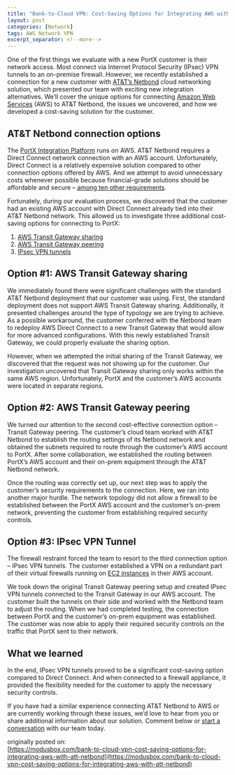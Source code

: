 ```yaml
---
title: "Bank-to-Cloud VPN: Cost-Saving Options for Integrating AWS with AT&T Netbond"
layout: post
categories: [Network]
tags: AWS Network VPN
excerpt_separator: <!--more-->
---
```

One of the first things we evaluate with a new PortX customer is their network access. Most connect via Internet Protocol Security (IPsec) VPN tunnels to an on-premise firewall. However, we recently established a connection for a new customer with [AT&T’s Netbond](https://www.business.att.com/products/netbond.html) cloud networking solution, which presented our team with exciting new integration alternatives. We’ll cover the unique options for connecting [Amazon Web Services](https://aws.amazon.com) (AWS) to AT&T Netbond, the issues we uncovered, and how we developed a cost-saving solution for the customer.
<!--more-->

## AT&T Netbond connection options
The [PortX Integration Platform](https://modusbox.com/portx-platform) runs on AWS. AT&T Netbond requires a Direct Connect network connection with an AWS account. Unfortunately, Direct Connect is a relatively expensive solution compared to other connection options offered by AWS. And we attempt to avoid unnecessary costs whenever possible because financial-grade solutions should be affordable and secure – [among ten other requirements](https://modusbox.com/six-software-design-principles-that-make-portx-a-financial-grade-integration-platform). 

Fortunately, during our evaluation process, we discovered that the customer had an existing AWS account with Direct Connect already tied into their AT&T Netbond network. This allowed us to investigate three additional cost-saving options for connecting to PortX:

1. [AWS Transit Gateway sharing](https://docs.aws.amazon.com/vpc/latest/tgw/transit-gateway-share.html)
2. [AWS Transit Gateway peering](https://docs.aws.amazon.com/vpc/latest/tgw/tgw-peering.html)
3. [IPsec VPN tunnels](https://docs.aws.amazon.com/vpn/latest/s2svpn/VPC_VPN.html)

## Option #1: AWS Transit Gateway sharing
We immediately found there were significant challenges with the standard AT&T Netbond deployment that our customer was using. First, the standard deployment does not support AWS Transit Gateway sharing. Additionally, it presented challenges around the type of typology we are trying to achieve. As a possible workaround, the customer conferred with the Netbond team to redeploy AWS Direct Connect to a new Transit Gateway that would allow for more advanced configurations. With this newly established Transit Gateway, we could properly evaluate the sharing option. 

However, when we attempted the initial sharing of the Transit Gateway, we discovered that the request was not showing up for the customer. Our investigation uncovered that Transit Gateway sharing only works within the same AWS region. Unfortunately, PortX and the customer’s AWS accounts were located in separate regions. 

## Option #2: AWS Transit Gateway peering
We turned our attention to the second cost-effective connection option – Transit Gateway peering. The customer’s cloud team worked with AT&T Netbond to establish the routing settings of its Netbond network and obtained the subnets required to route through the customer’s AWS account to PortX. After some collaboration, we established the routing between PortX’s AWS account and their on-prem equipment through the AT&T Netbond network. 

Once the routing was correctly set up, our next step was to apply the customer’s security requirements to the connection. Here, we ran into another major hurdle. The network topology did not allow a firewall to be established between the PortX AWS account and the customer’s on-prem network, preventing the customer from establishing required security controls. 

## Option #3: IPsec VPN Tunnel
The firewall restraint forced the team to resort to the third connection option – IPsec VPN tunnels. The customer established a VPN on a redundant part of their virtual firewalls running on [EC2 instances](https://aws.amazon.com/ec2/?ec2-whats-new.sort-by=item.additionalFields.postDateTime&ec2-whats-new.sort-order=desc) in their AWS account. 

We took down the original Transit Gateway peering setup and created IPsec VPN tunnels connected to the Transit Gateway in our AWS account. The customer built the tunnels on their side and worked with the Netbond team to adjust the routing. When we had completed testing, the connection between PortX and the customer’s on-prem equipment was established. The customer was now able to apply their required security controls on the traffic that PortX sent to their network. 

## What we learned
In the end, IPsec VPN tunnels proved to be a significant cost-saving option compared to Direct Connect. And when connected to a firewall appliance, it provided the flexibility needed for the customer to apply the necessary security controls.

If you have had a similar experience connecting AT&T Netbond to AWS or are currently working through these issues, we’d love to hear from you or share additional information about our solution. Comment below or [start a conversation](https://modusbox.com/contact-us/) with our team today.

originally posted on:\
[https://modusbox.com/bank-to-cloud-vpn-cost-saving-options-for-integrating-aws-with-att-netbond](https://modusbox.com/bank-to-cloud-vpn-cost-saving-options-for-integrating-aws-with-att-netbond)
